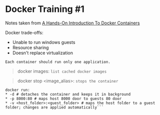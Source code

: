 # Docker Training #1

Notes taken from [A Hands-On Introduction To Docker Containers](https://linuxconfig.org/a-hands-on-introduction-to-docker-containers)

Docker trade-offs:
- Unable to run windows guests
- Resource sharing
- Doesn't replace virtualization

```Each container should run only one application.```

> docker images: ```list cached docker images```
	
> docker stop <image_alias>: ```stops the container```
	
```
docker run:
* -d # detaches the container and keeps it in background
* -p 8000:80 # maps host 8000 door to guests 80 door
* -v <host_folder>:<guest_folder> # maps the host folder to a guest folder; changes are applied automatically```
